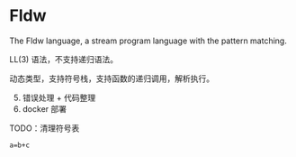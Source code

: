 # Fldw

The Fldw language, a stream program language with the pattern matching.

LL(3) 语法，不支持递归语法。

动态类型，支持符号栈，支持函数的递归调用，解析执行。


5. 错误处理 + 代码整理
6. docker 部署

TODO：清理符号表

```shell script
a=b+c
```
